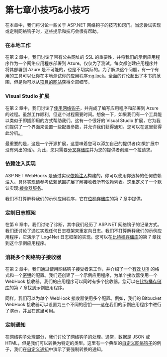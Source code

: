 # 第七章小技巧&小技巧

在本章中，我们将讨论一些关于 ASP.NET 网络钩子的技巧和窍门。当您尝试实现或定制网络钩子时，这些提示和技巧会很有帮助。

### 在本地工作

在第 2 章中，我们讨论了带有公共网址的 SSL 的重要性，并将我们的示例应用程序作为一个网络应用程序部署到 Azure。仅仅为了测试，每次都创建应用程序并将其部署到 Azure 是不可能的，也是不切实际的。为了解决这个问题，有一个有用的工具可以让你在本地测试你的应用程序:[ng lock](https://ngrok.com/)。全面的讨论超出了本书的范围，但是你可以从[项目的网站](https://ngrok.com/docs)获得全部细节。

### Visual Studio 扩展

在第 2 章中，我们讨论了[使用网络钩子](2.html#_Consuming_WebHooks)，并完成了编写应用程序和部署到 Azure 的过程。虽然工作顺利，但这个过程需要时间。想象一下，如果我们有一个工具能以类似于即插即用的方式帮助我们。这有一个很好的 Visual Studio 扩展，它为我们提供了一个界面来设置一些配置参数，并允许我们获得通知。您可以在这里获得此分机[。](https://visualstudiogallery.msdn.microsoft.com/bbfce065-ad62-4020-bed9-4b7d079f51e5/)

最重要的是，这是一个开源扩展，这意味着您可以添加自己的提供者(如果扩展中没有列出的话)。为此，您只需要[分叉存储库](https://github.com/bradygaster/AspNet.WebHooks.ConnectedService/tree/master/AspNet.WebHooks.ConnectedService)并为您的提供者创建一个拉请求。

### 依赖注入实现

ASP.NET WebHooks 是通过实现[依赖注入](https://en.wikipedia.org/wiki/Dependency_injection)构建的，你可以使用你选择的任何依赖注入。具体实现请参考[依赖范围扩展](https://github.com/aspnet/WebHooks/blob/master/src/Microsoft.AspNet.WebHooks.Receivers/Extensions/DependencyScopeExtensions.cs)了解接收者所有依赖列表。这里定义了一个默认实现:[接收器服务](https://github.com/aspnet/WebHooks/blob/master/src/Microsoft.AspNet.WebHooks.Receivers/Services/ReceiverServices.cs)。

我们不打算解释我们的示例应用程序，它在[位桶存储库](https://bitbucket.org/account/signin/?next=/syncfusiontech/asp.net-webhooks-succinctly/src/61f06f00c529d54e2be57d18486e7f296099cb1b/Chapter-07/)的第 7 章中提供。

### 定制日志框架

在第 6 章中，我们讨论了诊断，其中我们经历了 ASP.NET 网络钩子的记录方式。我们还讨论了通过实现任何日志框架来重定向日志。我们不打算解释我们的示例应用程序，它演示了 Log4Net 日志框架的实现。您可以在[比特桶存储库](https://bitbucket.org/account/signin/?next=/syncfusiontech/asp.net-webhooks-succinctly/src/61f06f00c529d54e2be57d18486e7f296099cb1b/Chapter-07/)的第 7 章找到这个示例应用程序。

### 消耗多个网络钩子接收器

在第 2 章中，我们通过使用网络钩子接受者来工作，并介绍了一个[有效 URI](2.html#_WebHook_Receiver_URI) 的格式和一个[密钥](2.html#_Unique_config_key)的配置。我们还创建了一个示例应用程序，为单个接收器使用一个 WebHook 接收器。我们的应用程序可以同时有多个接收器。您可以在[比特桶存储库](https://bitbucket.org/account/signin/?next=/syncfusiontech/asp.net-webhooks-succinctly/src/61f06f00c529d54e2be57d18486e7f296099cb1b/Chapter-07/)的第 7 章找到示例应用程序。

同样，我们可以为单个 WebHook 接收器使用多个配置。例如，我们的 Bitbucket WebHook 接收器可以设置为三个不同的密钥——这在我们的示例应用程序中进行了演示，并且在这里可用。

### 定制通知

在网络钩子处理部分，我们讨论了网络钩子的处理。通常，数据是 JSON 或 HTML，但是我们可以转换为特定的类型。这里有一个典型的[自定义网络钩子](https://bitbucket.org/syncfusiontech/asp.net-webhooks-succinctly/src/61f06f00c529d54e2be57d18486e7f296099cb1b/Chapter-07/)的例子，我们在[自定义通知](https://github.com/aspnet/WebHooks/blob/master/src/Microsoft.AspNet.WebHooks.Receivers.Custom/WebHooks/CustomNotifications.cs)中演示了要强制转换的通知。